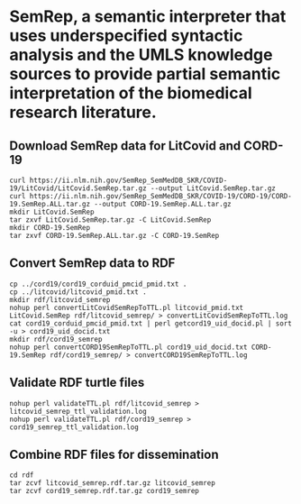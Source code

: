 #  SemRep, a semantic interpreter that uses underspecified syntactic analysis and the UMLS knowledge sources to provide partial semantic interpretation of the biomedical research literature.


## Download SemRep data for LitCovid and CORD-19

```
curl https://ii.nlm.nih.gov/SemRep_SemMedDB_SKR/COVID-19/LitCovid/LitCovid.SemRep.tar.gz --output LitCovid.SemRep.tar.gz
curl https://ii.nlm.nih.gov/SemRep_SemMedDB_SKR/COVID-19/CORD-19/CORD-19.SemRep.ALL.tar.gz --output CORD-19.SemRep.ALL.tar.gz
mkdir LitCovid.SemRep
tar zxvf LitCovid.SemRep.tar.gz -C LitCovid.SemRep 
mkdir CORD-19.SemRep
tar zxvf CORD-19.SemRep.ALL.tar.gz -C CORD-19.SemRep
```

## Convert SemRep data to RDF

```
cp ../cord19/cord19_corduid_pmcid_pmid.txt .
cp ../litcovid/litcovid_pmid.txt .
mkdir rdf/litcovid_semrep
nohup perl convertLitCovidSemRepToTTL.pl litcovid_pmid.txt LitCovid.SemRep rdf/litcovid_semrep/ > convertLitCovidSemRepToTTL.log 
cat cord19_corduid_pmcid_pmid.txt | perl getcord19_uid_docid.pl | sort -u > cord19_uid_docid.txt
mkdir rdf/cord19_semrep
nohup perl convertCORD19SemRepToTTL.pl cord19_uid_docid.txt CORD-19.SemRep rdf/cord19_semrep/ > convertCORD19SemRepToTTL.log 
```

## Validate RDF turtle files

```
nohup perl validateTTL.pl rdf/litcovid_semrep > litcovid_semrep_ttl_validation.log 
nohup perl validateTTL.pl rdf/cord19_semrep > cord19_semrep_ttl_validation.log 
```

## Combine RDF files for dissemination

```
cd rdf
tar zcvf litcovid_semrep.rdf.tar.gz litcovid_semrep
tar zcvf cord19_semrep.rdf.tar.gz cord19_semrep
```


